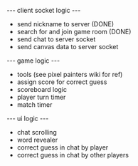 --- client socket logic ---
- send nickname to server (DONE)
- search for and join game room (DONE)
- send chat to server socket
- send canvas data to server socket

--- game logic ---
- tools (see pixel painters wiki for ref) 
- assign score for correct guess
- scoreboard logic 
- player turn timer
- match timer 

--- ui logic ---
- chat scrolling
- word revealer 
- correct guess in chat by player
- correct guess in chat by other players
